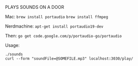 PLAYS SOUNDS ON A DOOR


Mac:
`brew install portaudio`
`brew install ffmpeg`

Nerdmachine:
`apt-get install portaudio19-dev`


Then:
`go get code.google.com/p/portaudio-go/portaudio`

Usage:

	./sounds
	curl --form "soundFile=@SOMEFILE.mp3" localhost:3030/play/